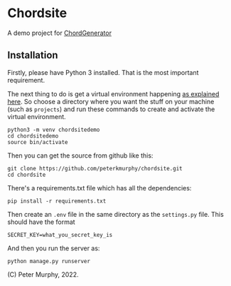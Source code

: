 # Chordsite
A demo project for [ChordGenerator](https://www.pkmurphy.com.au/chordgenerator/)

## Installation

Firstly, please have Python 3 installed. That is the most important requirement.

The next thing to do is get a virtual environment happening
[as explained here](https://docs.python.org/3/library/venv.html). So choose a
directory where you want the stuff on your machine (such as `projects`) and run
these commands to create and activate the virtual environment.

```
python3 -m venv chordsitedemo
cd chordsitedemo
source bin/activate
```

Then you can get the source from github like this:

```
git clone https://github.com/peterkmurphy/chordsite.git
cd chordsite
```

There's a requirements.txt file which has all the dependencies:

```
pip install -r requirements.txt
```

Then create an `.env` file in the same directory as the `settings.py` file.
This should have the format

```
SECRET_KEY=what_you_secret_key_is
```

And then you run the server as:

```
python manage.py runserver
```

(C) Peter Murphy, 2022.
